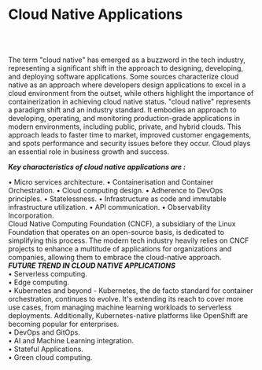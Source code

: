 <h1>Cloud Native Applications</h1><br>
<br>
<p>The term "cloud native" has emerged as a buzzword in the tech industry, representing a significant shift in the approach to designing, developing, and deploying software applications. Some sources characterize cloud native as an approach where developers design applications to excel in a cloud environment from the outset, while others highlight the importance of containerization in achieving cloud native status. "cloud native" represents a paradigm shift and an industry standard. It embodies an approach to developing, operating, and monitoring production-grade applications in modern environments, including public, private, and hybrid clouds. This approach leads to faster time to market, improved customer engagements, and spots performance and security issues before they occur. Cloud plays an essential role in business growth and success.</p>
<b><i>Key characteristics of cloud native applications are :</i></b><br>

•	Micro services architecture.</li>
•	Containerisation and Container Orchestration.</li> 
•	Cloud computing design. </li>
•	Adherence to DevOps principles. </li>
•	Statelessness.</li> 
•	Infrastructure as code and immutable infrastructure utilization. </li>
•	API communication. </li>
•	Observability Incorporation. 
<br>
Cloud Native Computing Foundation (CNCF), a subsidiary of the Linux Foundation that operates on an open-source basis, is dedicated to simplifying this process. The modern tech industry heavily relies on CNCF projects to enhance a multitude of applications for organizations and companies, allowing them to embrace the cloud-native approach. <br>
<b><i>FUTURE TREND IN CLOUD NATIVE APPLICATIONS</i></b>
<br>
•	Serverless computing.<br>
•	Edge computing. <br>
•	Kubernetes and beyond - Kubernetes, the de facto standard for container orchestration, continues to evolve. It's extending its reach to cover more use cases, from managing machine learning workloads to serverless deployments. Additionally, Kubernetes-native platforms like OpenShift are becoming popular for enterprises.<br>
•	DevOps and GitOps. <br>
•	AI and Machine Learning integration. <br>
•	Stateful Applications. <br>
•	Green cloud computing. <br>

